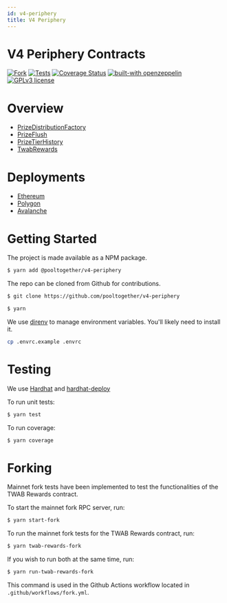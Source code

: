 ```yaml
---
id: v4-periphery
title: V4 Periphery
---
```


# V4 Periphery Contracts

[![Fork](https://github.com/pooltogether/v4-periphery/actions/workflows/fork.yml/badge.svg)](https://github.com/pooltogether/v4-periphery/actions/workflows/fork.yml)
[![Tests](https://github.com/pooltogether/v4-periphery/actions/workflows/main.yml/badge.svg)](https://github.com/pooltogether/v4-periphery/actions/workflows/main.yml)
[![Coverage Status](https://coveralls.io/repos/github/pooltogether/v4-periphery/badge.svg?branch=master)](https://coveralls.io/github/pooltogether/v4-periphery?branch=master)
[![built-with openzeppelin](https://img.shields.io/badge/built%20with-OpenZeppelin-3677FF)](https://docs.openzeppelin.com/)
[![GPLv3 license](https://img.shields.io/badge/License-GPLv3-blue.svg)](http://perso.crans.org/besson/LICENSE.html)

# Overview
- [PrizeDistributionFactory](./PrizeDistributionFactory)
- [PrizeFlush](./PrizeFlush)
- [PrizeTierHistory](./PrizeTierHistory)
- [TwabRewards](./TwabRewards)

# Deployments
- [Ethereum](../../deployments/mainnet#mainnet)
- [Polygon](../../deployments/mainnet#polygon)
- [Avalanche](../../deployments/mainnet#avalanche)

# Getting Started

The project is made available as a NPM package.

```sh
$ yarn add @pooltogether/v4-periphery
```

The repo can be cloned from Github for contributions.

```sh
$ git clone https://github.com/pooltogether/v4-periphery
```

```sh
$ yarn
```

We use [direnv](https://direnv.net/) to manage environment variables.  You'll likely need to install it.

```sh
cp .envrc.example .envrc
```

# Testing

We use [Hardhat](https://hardhat.dev) and [hardhat-deploy](https://github.com/wighawag/hardhat-deploy)

To run unit tests:

```sh
$ yarn test
```

To run coverage:

```sh
$ yarn coverage
```

# Forking

Mainnet fork tests have been implemented to test the functionalities of the TWAB Rewards contract.

To start the mainnet fork RPC server, run:

```sh
$ yarn start-fork
```

To run the mainnet fork tests for the TWAB Rewards contract, run:

```sh
$ yarn twab-rewards-fork
```

If you wish to run both at the same time, run:

```sh
$ yarn run-twab-rewards-fork
```

This command is used in the Github Actions workflow located in `.github/workflows/fork.yml`.
